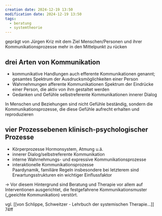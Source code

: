 ```yaml
---
creation date: 2024-12-19 13:50
modification date: 2024-12-19 13:50
tags:
  - beratung
  - systemtheorie
---
```

geprägt von Jürgen Kriz mit dem Ziel Menschen/Personen und ihrer Kommunikationsprozesse mehr in den Mittelpunkt zu rücken

## drei Arten von Kommunikation 
* kommunikative Handlungen 
  auch efferente Kommunikationen genannt;
  gesamtes Spektrum der Ausdrucksmöglichkeiten einer Person 
* Wahrnehmungen
  afferente Kommunikationen
  Spektrum der Eindrücke einer Person, die aktiv von ihm gestaltet werden
* Gedanken und Gefühle
  selbstreferente Kommunikationen
  innerer Dialog 

In Menschen und Beziehungen sind nicht Gefühle beständig, sondern die Kommunikationsprozesse, die diese Gefühle aufrecht erhalten und reproduzieren 

## vier Prozessebenen klinisch-psychologischer Prozesse 
* Körperprozesse
  Hormonsystem, Atmung u.ä.
* innerer Dialog/selbstreferente Kommunikation <br />
* interne Wahrnehmungs- und expressive Kommunikationsprozesse
* interaktionelle Kommunikationsprozesse <br />
  Paardynamik, familiäre Regeln 
insbesondere bei letzterem sind Erwartungsstrukturen ein wichtiger Einflussfaktor

→ Vor diesem Hintergrund sind Beratung und Therapie vor allem auf Interventionen ausgerichtet, die festgefahrene Kommunikationsmuster („geeichte Kommunikation) verstört.

vgl. [[von Schlippe, Schweitzer - Lehrbuch der systemischen Therapie…]] 74ff